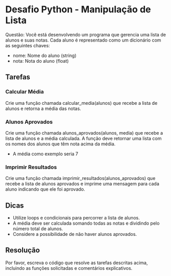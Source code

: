 # Desafio Python - Manipulação de Lista

Questão: Você está desenvolvendo um programa que gerencia uma lista de alunos e suas notas. Cada aluno é representado como um dicionário com as seguintes chaves:

- nome: Nome do aluno (string)
- nota: Nota do aluno (float)

## Tarefas

### Calcular Média

Crie uma função chamada calcular_media(alunos) que recebe a lista de alunos e retorna a média das notas.

### Alunos Aprovados

Crie uma função chamada alunos_aprovados(alunos, media) que recebe a lista de alunos e a média calculada. A função deve retornar uma lista com os nomes dos alunos que têm nota acima da média.

- A média como exemplo seria 7

### Imprimir Resultados

Crie uma função chamada imprimir_resultados(alunos_aprovados) que recebe a lista de alunos aprovados e imprime uma mensagem para cada aluno indicando que ele foi aprovado.

## Dicas

- Utilize loops e condicionais para percorrer a lista de alunos.
- A média deve ser calculada somando todas as notas e dividindo pelo número total de alunos.
- Considere a possibilidade de não haver alunos aprovados.

## Resolução

Por favor, escreva o código que resolve as tarefas descritas acima, incluindo as funções solicitadas e comentários explicativos.
